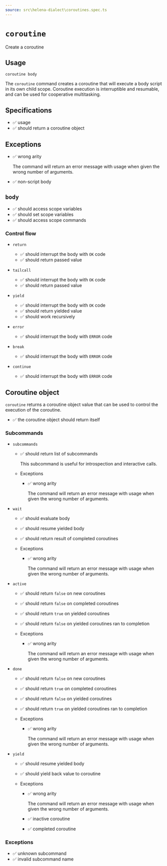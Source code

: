 ```yaml
---
source: src\helena-dialect\coroutines.spec.ts
---
```

# <a id="coroutine"></a>`coroutine`

Create a coroutine

## Usage

```lna
coroutine body
```

The `coroutine` command creates a coroutine that will execute a body
script in its own child scope. Coroutine execution is interruptible and
resumable, and can be used for cooperative multitasking.


## <a id="coroutine-specifications"></a>Specifications

- ✅ usage
- ✅ should return a coroutine object

## <a id="coroutine-exceptions"></a>Exceptions

- ✅ wrong arity

  The command will return an error message with usage when given the
  wrong number of arguments.

- ✅ non-script body

## <a id="coroutine-body"></a>`body`

- ✅ should access scope variables
- ✅ should set scope variables
- ✅ should access scope commands

### <a id="coroutine-body-control-flow"></a>Control flow


- `return`

  - ✅ should interrupt the body with `OK` code
  - ✅ should return passed value

- `tailcall`

  - ✅ should interrupt the body with `OK` code
  - ✅ should return passed value

- `yield`

  - ✅ should interrupt the body with `OK` code
  - ✅ should return yielded value
  - ✅ should work recursively

- `error`

  - ✅ should interrupt the body with `ERROR` code

- `break`

  - ✅ should interrupt the body with `ERROR` code

- `continue`

  - ✅ should interrupt the body with `ERROR` code

## <a id="coroutine-coroutine-object"></a>Coroutine object

`coroutine` returns a coroutine object value that can be used to
control the execution of the coroutine.

- ✅ the coroutine object should return itself

### <a id="coroutine-coroutine-object-subcommands"></a>Subcommands


- `subcommands`

  - ✅ should return list of subcommands

    This subcommand is useful for introspection and interactive
    calls.


  - Exceptions

    - ✅ wrong arity

      The command will return an error message with usage when given the
      wrong number of arguments.


- `wait`

  - ✅ should evaluate body
  - ✅ should resume yielded body
  - ✅ should return result of completed coroutines

  - Exceptions

    - ✅ wrong arity

      The command will return an error message with usage when given the
      wrong number of arguments.


- `active`

  - ✅ should return `false` on new coroutines
  - ✅ should return `false` on completed coroutines
  - ✅ should return `true` on yielded coroutines
  - ✅ should return `false` on yielded coroutines ran to completion

  - Exceptions

    - ✅ wrong arity

      The command will return an error message with usage when given the
      wrong number of arguments.


- `done`

  - ✅ should return `false` on new coroutines
  - ✅ should return `true` on completed coroutines
  - ✅ should return `false` on yielded coroutines
  - ✅ should return `true` on yielded coroutines ran to completion

  - Exceptions

    - ✅ wrong arity

      The command will return an error message with usage when given the
      wrong number of arguments.


- `yield`

  - ✅ should resume yielded body
  - ✅ should yield back value to coroutine

  - Exceptions

    - ✅ wrong arity

      The command will return an error message with usage when given the
      wrong number of arguments.

    - ✅ inactive coroutine
    - ✅ completed coroutine

### <a id="coroutine-coroutine-object-exceptions"></a>Exceptions

- ✅ unknown subcommand
- ✅ invalid subcommand name

